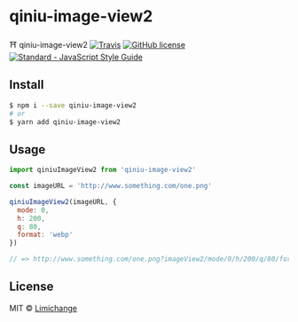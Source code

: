 # qiniu-image-view2
⛩ qiniu-image-view2
[![Travis](https://img.shields.io/travis/yuki-torii/qiniu-image-view2.svg?style=flat-square)](https://travis-ci.org/yuki-torii/yyuki-git-commit)
[![GitHub license](https://img.shields.io/badge/license-MIT-blue.svg?style=flat-square)](https://raw.githubusercontent.com/limichange/yuki-git-commit/master/LICENSE)
[![Standard - JavaScript Style Guide](https://img.shields.io/badge/code%20style-standard-brightgreen.svg?style=flat-square)](http://standardjs.com/)

## Install
```bash
$ npm i --save qiniu-image-view2
# or
$ yarn add qiniu-image-view2
```

## Usage
```js
import qiniuImageView2 from 'qiniu-image-view2'

const imageURL = 'http://www.something.com/one.png'

qiniuImageView2(imageURL, {
  mode: 0,
  h: 200,
  q: 80,
  format: 'webp'
})

// => http://www.something.com/one.png?imageView2/mode/0/h/200/q/80/format/webp
```

## License
MIT © [Limichange](https://github.com/limichange)
